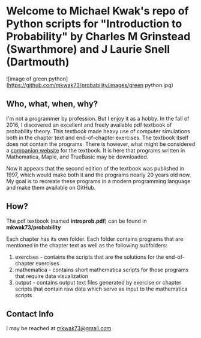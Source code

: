 # Welcome to Michael Kwak's repo of Python scripts for "Introduction to Probability" by Charles M Grinstead (Swarthmore) and J Laurie Snell (Dartmouth)

![image of green python](https://github.com/mkwak73/probability/images/green python.jpg)

## Who, what, when, why?

I'm not a programmer by profession. But I enjoy it as a hobby. In the fall of 2016, I discovered an excellent and freely available pdf textbook of probability theory. This textbook made heavy use of computer simulations both in the chapter text and end-of-chapter exercises. The textbook itself does not contain the programs. There is however, what might be considered a [companion website](http://www.dartmouth.edu/~chance/teaching_aids/books_articles/probability_book/book.html) for the textbook. It is here that programs written in Mathematica, Maple, and TrueBasic may be downloaded. 

Now it appears that the second edition of the textbook was published in 1997, which would make both it and the programs nearly 20 years old now. My goal is to recreate these programs in a modern programming language and make them available on GitHub. 
 
## How?

The pdf textbook (named **introprob.pdf**) can be found in **mkwak73/probability**

Each chapter has its own folder. Each folder contains programs that are mentioned in the chapter text as well as the following subfolders:

1. exercises - contains the scripts that are the solutions for the end-of-chapter exercises 
2. mathematica - contains short mathematica scripts for those programs that require data visualization
3. output - contains output text files generated by exercise or chapter scripts that contain raw data which serve as input to the mathematica scripts

## Contact Info

I may be reached at mkwak73@gmail.com

